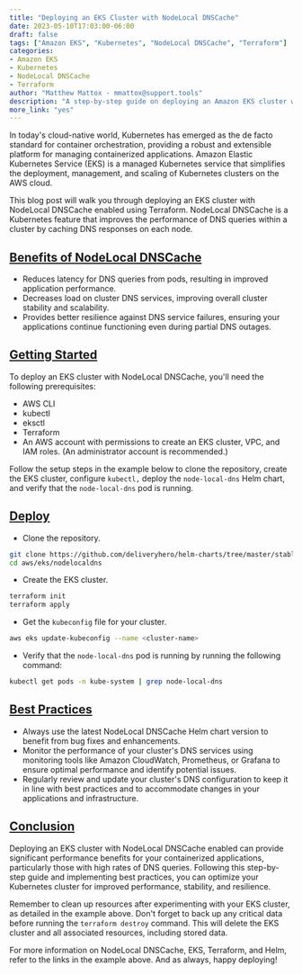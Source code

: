 ```yaml
---
title: "Deploying an EKS Cluster with NodeLocal DNSCache"
date: 2023-05-10T17:03:00-06:00
draft: false
tags: ["Amazon EKS", "Kubernetes", "NodeLocal DNSCache", "Terraform"]
categories:
- Amazon EKS
- Kubernetes
- NodeLocal DNSCache
- Terraform
author: "Matthew Mattox - mmattox@support.tools"
description: "A step-by-step guide on deploying an Amazon EKS cluster with NodeLocal DNSCache enabled using Terraform."
more_link: "yes"
---
```


In today's cloud-native world, Kubernetes has emerged as the de facto standard for container orchestration, providing a robust and extensible platform for managing containerized applications. Amazon Elastic Kubernetes Service (EKS) is a managed Kubernetes service that simplifies the deployment, management, and scaling of Kubernetes clusters on the AWS cloud.

This blog post will walk you through deploying an EKS cluster with NodeLocal DNSCache enabled using Terraform. NodeLocal DNSCache is a Kubernetes feature that improves the performance of DNS queries within a cluster by caching DNS responses on each node.

<!--more-->

## [Benefits of NodeLocal DNSCache](#benefits)

- Reduces latency for DNS queries from pods, resulting in improved application performance.
- Decreases load on cluster DNS services, improving overall cluster stability and scalability.
- Provides better resilience against DNS service failures, ensuring your applications continue functioning even during partial DNS outages.

## [Getting Started](#getting-started)

To deploy an EKS cluster with NodeLocal DNSCache, you'll need the following prerequisites:

- AWS CLI
- kubectl
- eksctl
- Terraform
- An AWS account with permissions to create an EKS cluster, VPC, and IAM roles. (An administrator account is recommended.)

Follow the setup steps in the example below to clone the repository, create the EKS cluster, configure `kubectl,` deploy the `node-local-dns` Helm chart, and verify that the `node-local-dns` pod is running.

## [Deploy](#deploy)

- Clone the repository.

```bash
git clone https://github.com/deliveryhero/helm-charts/tree/master/stable/node-local-dns
cd aws/eks/nodelocaldns
```

- Create the EKS cluster.

```bash
terraform init
terraform apply
```

- Get the `kubeconfig` file for your cluster.

```bash
aws eks update-kubeconfig --name <cluster-name>
```

- Verify that the `node-local-dns` pod is running by running the following command:

```bash
kubectl get pods -n kube-system | grep node-local-dns
```

## [Best Practices](#best-practices)

- Always use the latest NodeLocal DNSCache Helm chart version to benefit from bug fixes and enhancements.
- Monitor the performance of your cluster's DNS services using monitoring tools like Amazon CloudWatch, Prometheus, or Grafana to ensure optimal performance and identify potential issues.
- Regularly review and update your cluster's DNS configuration to keep it in line with best practices and to accommodate changes in your applications and infrastructure.

## [Conclusion](#conclusion)

Deploying an EKS cluster with NodeLocal DNSCache enabled can provide significant performance benefits for your containerized applications, particularly those with high rates of DNS queries. Following this step-by-step guide and implementing best practices, you can optimize your Kubernetes cluster for improved performance, stability, and resilience.

Remember to clean up resources after experimenting with your EKS cluster, as detailed in the example above. Don't forget to back up any critical data before running the `terraform destroy` command. This will delete the EKS cluster and all associated resources, including stored data.

For more information on NodeLocal DNSCache, EKS, Terraform, and Helm, refer to the links in the example above. And as always, happy deploying!

